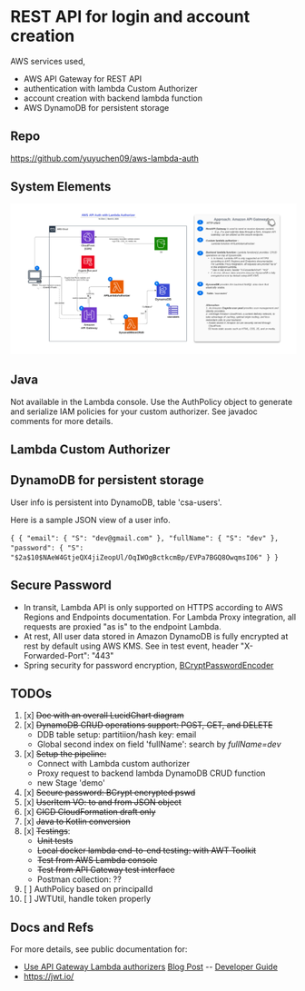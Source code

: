 # REST API for login and account creation

AWS services used,
- AWS API Gateway for REST API
- authentication with lambda Custom Authorizer
- account creation with backend lambda function
- AWS DynamoDB for persistent storage

## Repo
https://github.com/yuyuchen09/aws-lambda-auth

## System Elements

![aws_api_lambda_auth.png](aws_api_lambda_auth.png) 

## Java
Not available in the Lambda console. Use the AuthPolicy object to generate and serialize IAM policies for your custom authorizer. See javadoc comments for more details.

## Lambda Custom Authorizer

## DynamoDB for persistent storage
User info is persistent into DynamoDB, table 'csa-users'.


Here is a sample JSON view of a user info.

`
{
{
"email": {
"S": "dev@gmail.com"
},
"fullName": {
"S": "dev"
},
"password": {
"S": "$2a$10$NAeW4GtjeQX4jiZeopUl/OqIWOgBctkcmBp/EVPa7BGQ8OwqmsIO6"
}
}
`
## Secure Password
- In transit, Lambda API is only supported on HTTPS according to AWS Regions and Endpoints documentation.
For Lambda Proxy integration, all requests are proxied "as is" to the endpoint Lambda.
- At rest, All user data stored in Amazon DynamoDB is fully encrypted at rest by default using AWS KMS.
See in test event, header "X-Forwarded-Port": "443"
- Spring security for password encryption, <a href= https://docs.spring.io/spring-security/site/docs/5.0.0.RELEASE/api/>BCryptPasswordEncoder</a>

## TODOs
1. [x] ~~Doc with an overall LucidChart diagram~~
2. [x] ~~DynamoDB CRUD operations support: POST, GET, and DELETE~~
   * DDB table setup: partitiion/hash key: email
   * Global second index on field 'fullName': search by _fullName=dev_
3. [x] ~~Setup the pipeline:~~
   * Connect with Lambda custom authorizer
   * Proxy request to backend lambda DynamoDB CRUD function
   * new Stage 'demo'
4. [x] ~~Secure password: BCrypt encrypted pswd~~
5. [x] ~~UserItem VO: to and from JSON object~~
6. [x] ~~CICD CloudFormation draft only~~
7. [x] ~~Java to Kotlin conversion~~
8. [x] ~~Testings~~:
   * ~~Unit tests~~
   * ~~Local docker lambda end-to-end testing: with AWT Toolkit~~
   * ~~Test from AWS Lambda console~~
   * ~~Test from API Gateway test interface~~
   * Postman collection: ??
9. [ ] AuthPolicy based on principalId
10. [ ] JWTUtil, handle token properly

## Docs and Refs ##
For more details, see public documentation for:
- [Use API Gateway Lambda authorizers](https://docs.aws.amazon.com/apigateway/latest/developerguide/apigateway-use-lambda-authorizer.html)
  [Blog Post](https://aws.amazon.com/blogs/compute/introducing-custom-authorizers-in-amazon-api-gateway/) -- [Developer Guide](http://docs.aws.amazon.com/apigateway/latest/developerguide/use-custom-authorizer.html)
- https://jwt.io/
  